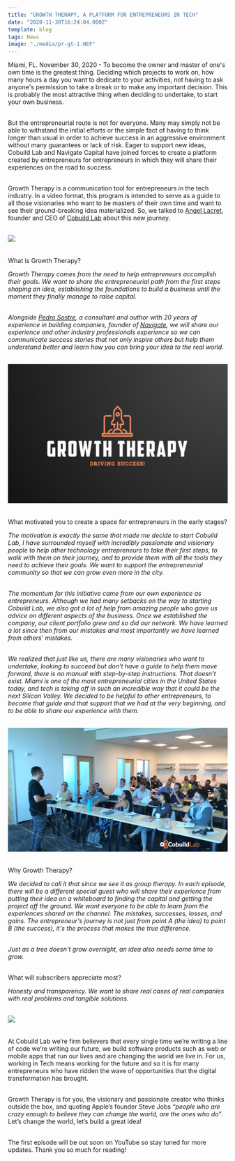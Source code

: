 ```yaml
---
title: "GROWTH THERAPY, A PLATFORM FOR ENTREPRENEURS IN TECH"
date: "2020-11-30T16:24:04.000Z"
template: blog
tags: News
image: "./media/pr-gt-1.NEF"
---
```


Miami, FL. November 30, 2020 - To become the owner and master of one's own time is the greatest thing. Deciding which projects to work on, how many hours a day you want to dedicate to your activities, not having to ask anyone's permission to take a break or to make any important decision. This is probably the most attractive thing when deciding to undertake, to start your own business. <br> </br>

But the entrepreneurial route is not for everyone. Many may simply not be able to withstand the initial efforts or the simple fact of having to think longer than usual in order to achieve success in an aggressive environment without many guarantees or lack of risk. Eager to support new ideas, Cobuild Lab and Navigate Capital have joined forces to create a platform created by entrepreneurs for entrepreneurs in which they will share their experiences on the road to success.  <br> </br>

Growth Therapy is a communication tool for entrepreneurs in the tech industry. In a video format, this program is intended to serve as a guide to all those visionaries who want to be masters of their own time and want to see their ground-breaking idea materialized. So, we talked to <a target="_blank" href="https://www.linkedin.com/in/alacret/"> Angel Lacret</a>, founder and CEO of <a target="_blank" href="https://cobuildlab.com/"> Cobuild Lab</a> about this new journey. <br> </br> 

<img src="../pages/blog/media/pr-gt-2.png"> <br> </br> 


<title-5 align="left">What is Growth Therapy? </title-5>

*Growth Therapy comes from the need to help entrepreneurs accomplish their goals. We want to share the entrepreneurial path from the first steps shaping an idea, establishing the foundations to build a business until the moment they finally manage to raise capital.* <br> </br> 

*Alongside <a target="_blank" href="https://www.linkedin.com/in/psostre/">Pedro Sostre</a>, a consultant and author with 20 years of experience in building companies, founder of <a target="_blank" href="https://www.navigate.capital/"> Navigate</a>, we will share our experience and other industry professionals experience so we can communicate success stories that not only inspire others but help them understand better and learn how you can bring your idea to the real world.*  <br> </br> 


<img src="../pages/blog/media/pr-gt-3.jpeg"> <br> </br> 

<title-5 align="left">What motivated you to create a space for entrepreneurs in the early stages?</title-5>

*The motivation is exactly the same that made me decide to start Cobuild Lab, I have surrounded myself with incredibly passionate and visionary people to help other technology entrepreneurs to take their first steps, to walk with them on their journey, and to provide them with all the tools they need to achieve their goals. We want to support the entrepreneurial community so that we can grow even more in the city.* <br> </br> 

*The momentum for this initiative came from our own experience as entrepreneurs. Although we had many setbacks on the way to starting Cobuild Lab, we also got a lot of help from amazing people who gave us advice on different aspects of the business. Once we established the company, our client portfolio grew and so did our network. We have learned a lot since then from our mistakes and most importantly we have learned from others' mistakes.* <br> </br> 

*We realized that just like us, there are many visionaries who want to undertake, looking to succeed but don't have a guide to help them move forward, there is no manual with step-by-step instructions. That doesn't exist. Miami is one of the most entrepreneurial cities in the United States today, and tech is taking off in such an incredible way that it could be the next Silicon Valley. We decided to be helpful to other entrepreneurs, to become that guide and that support that we had at the very beginning, and to be able to share our experience with them.* <br> </br> 

<img src="../pages/blog/media/pr-gt-4.png"> <br> </br> 


<title-5 align="left">Why Growth Therapy?</title-5>

*We decided to call it that since we see it as group therapy. In each episode, there will be a different special guest who will share their experience from putting their idea on a whiteboard to finding the capital and getting the project off the ground. We want everyone to be able to learn from the experiences shared on the channel. The mistakes, successes, losses, and gains. The entrepreneur's journey is not just from point A (the idea) to point B (the success), it's the process that makes the true difference.* <br> </br> 

*Just as a tree doesn't grow overnight, an idea also needs some time to grow.* <br> </br> 

<title-5 align="left">What will subscribers appreciate most?</title-5>

*Honesty and transparency. We want to share real cases of real companies with real problems and tangible solutions.*  <br> </br> 

<img src="../pages/blog/media/pr-gt-5.NEF"> <br> </br> 



At Cobuild Lab we’re firm believers that every single time we’re writing a line of code we’re writing our future, we build software products such as web or mobile apps that run our lives and are changing the world we live in. For us, working in Tech means working for the future and so it is for many entrepreneurs who have ridden the wave of opportunities that the digital transformation has brought. <br> </br> 

Growth Therapy is for you, the visionary and passionate creator who thinks outside the box, and quoting Apple’s founder Steve Jobs *“people who are crazy enough to believe they can change the world, are the ones who do”*. Let’s change the world, let’s build a great idea! <br> </br> 

The first episode will be out soon on YouTube so stay tuned for more updates. Thank you so much for reading!

